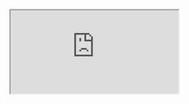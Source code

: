 <iframe src="https://youtu.be/9QIqU8TFvzs">  
[Messy File](html/messy-Midterm.html)  
[Final File](html/final-Midterm.html)  
